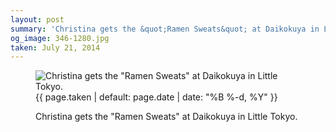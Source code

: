 ```yaml
---
layout: post
summary: 'Christina gets the &quot;Ramen Sweats&quot; at Daikokuya in Little Tokyo.'
og_image: 346-1280.jpg
taken: July 21, 2014
---
```


<figure class="post" data-src="{{ site.assets_url }}/{{ page.og_image }}">
<img alt='Christina gets the "Ramen Sweats" at Daikokuya in Little Tokyo.' sizes="(min-width: 700px) 50vw, calc(100vw - 2rem)" src="{{ site.assets_url }}/346-640.jpg" srcset="{{ site.assets_url }}/346-1280.jpg 1280w, {{ site.assets_url }}/346-960.jpg 960w, {{ site.assets_url }}/346-640.jpg 640w, {{ site.assets_url }}/346-320.jpg 320w"/>
<figcaption>
<time>{{ page.taken | default: page.date | date: "%B %-d, %Y" }}</time>
<p>Christina gets the "Ramen Sweats" at Daikokuya in Little Tokyo.</p>
</figcaption>
</figure>
